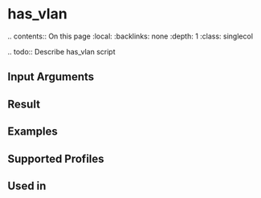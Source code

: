 

# has_vlan

.. contents:: On this page
    :local:
    :backlinks: none
    :depth: 1
    :class: singlecol

.. todo::
    Describe has_vlan script

Input Arguments
---------------

Result
------

Examples
--------

Supported Profiles
------------------

Used in
-------
